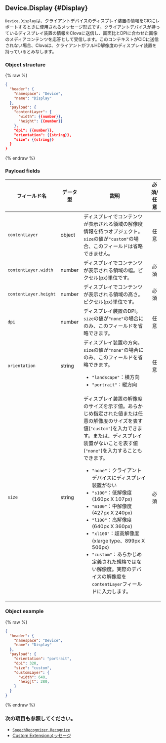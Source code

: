 ## Device.Display {#Display}
`Device.Display`は、クライアントデバイスのディスプレイ装置の情報をCICにレポートするときに使用されるメッセージ形式です。クライアントデバイスが持っているディスプレイ装置の情報をClovaに送信し、画面比とDPIに合わせた画像のメディアコンテンツを応答として受信します。このコンテキストがCICに送信されない場合、Clovaは、クライアントがフルHD解像度のディスプレイ装置を持っているとみなします。

### Object structure
{% raw %}

```json
{
  "header": {
    "namespace": "Device",
    "name": "Display"
  },
  "payload": {
    "contentLayer": {
      "width": {{number}},
      "height": {{number}}
    },
    "dpi": {{number}},
    "orientation": {{string}},
    "size": {{string}}
  }
}
```

{% endraw %}

### Payload fields

| フィールド名       | データ型    | 説明                     | 必須/任意 |
|---------------|---------|-----------------------------|:---------:|
| `contentLayer`        | object | ディスプレイでコンテンツが表示される領域の解像度情報を持つオブジェクト。`size`の値が`"custom"`の場合、このフィールドは省略できません。  | 任意 |
| `contentLayer.width`  | number | ディスプレイでコンテンツが表示される領域の幅。ピクセル(px)単位です。                                           | 必須 |
| `contentLayer.height` | number | ディスプレイでコンテンツが表示される領域の高さ。ピクセル(px)単位です。                                           | 必須 |
| `dpi`         | number | ディスプレイ装置のDPI。`size`の値が`"none"`の場合にのみ、このフィールドを省略できます。                                 | 任意 |
| `orientation` | string | ディスプレイ装置の方向。`size`の値が`"none"`の場合にのみ、このフィールドを省略できます。<ul><li><code>"landscape"</code>：横方向</li><li><code>"portrait"</code>：縦方向</li></ul>  | 任意 |
| `size`        | string | ディスプレイ装置の解像度のサイズを示す値。あらかじめ指定された値または任意の解像度のサイズを表す値(`"custom"`)を入力できます。または、ディスプレイ装置がないことを表す値(`"none"`)を入力することもできます。<ul><li><code>"none"</code>：クライアントデバイスにディスプレイ装置がない</li><li><code>"s100"</code>：低解像度(160px X 107px)</li><li><code>"m100"</code>：中解像度(427px X 240px)</li><li><code>"l100"</code>：高解像度(640px X 360px)</li><li><code>"xl100"</code>：超高解像度(xlarge type、899px X 506px)</li><li><code>"custom"</code>：あらかじめ定義された規格ではない解像度。実際のデバイスの解像度を`contentLayer`フィールドに入力します。</li></ul> | 必須 |


### Object example
{% raw %}

```json
{
  "header": {
    "namespace": "Device",
    "name": "Display"
  },
  "payload": {
    "orientation": "portrait",
    "dpi": 320,
    "size": "custom",
    "customLayer": {
      "width": 640,
      "heigjt": 280,
    }
  }
}
```

{% endraw %}

### 次の項目も参照してください。
* [`SpeechRecognizer.Recognize`](/CIC/References/CICInterface/SpeechRecognizer.md#Recognize)
* [Custom Extensionメッセージ](/CEK/References/CEK_API.md#CustomExtMessage)
